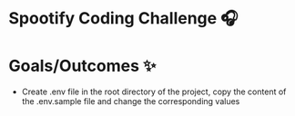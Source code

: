 # Spootify Coding Challenge 🎧

# Goals/Outcomes ✨
- Create .env file in the root directory of the project, copy the content of the .env.sample file and change the corresponding values